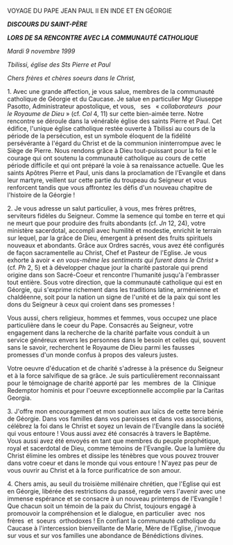 VOYAGE DU PAPE JEAN PAUL II EN INDE ET EN GÉORGIE

***DISCOURS DU SAINT-PÈRE***

***LORS DE SA RENCONTRE AVEC LA COMMUNAUTÉ CATHOLIQUE***

*Mardi 9 novembre 1999*

*Tbilissi, église des Sts Pierre et Paul*

*Chers frères et chères soeurs dans le Christ,*

1. Avec une grande affection, je vous salue, membres de la communauté catholique de Géorgie et du Caucase. Je salue en particulier Mgr Giuseppe Pasotto, Administrateur apostolique, et vous,   ses   « *collaborateurs   pour   le Royaume de Dieu* » (cf. *Col* 4, 11) sur cette bien-aimée terre. Notre rencontre se déroule dans la vénérable église des saints Pierre et Paul. Cet édifice, l'unique église catholique restée ouverte à Tbilissi au cours de la période de la persécution, est un symbole éloquent de la fidélité persévérante à l'égard du Christ et de la communion ininterrompue avec le Siège de Pierre. Nous rendons grâce à Dieu tout-puissant pour la foi et le courage qui ont soutenu la communauté catholique au cours de cette période difficile et qui ont préparé la voie à sa renaissance actuelle. Que les saints Apôtres Pierre et Paul, unis dans la proclamation de l'Evangile et dans leur martyre, veillent sur cette partie du troupeau du Seigneur et vous renforcent tandis que vous affrontez les défis d'un nouveau chapitre de l'histoire de la Géorgie !

2. Je vous adresse un salut particulier, à vous, mes frères prêtres, serviteurs fidèles du Seigneur. Comme la semence qui tombe en terre et qui ne meurt que pour produire des fruits abondants (cf. *Jn* 12, 24), votre ministère sacerdotal, accompli avec humilité et modestie, enrichit le terrain sur lequel, par la grâce de Dieu, émergent à présent des fruits spirituels nouveaux et abondants. Grâce aux Ordres sacrés, vous avez été configurés de façon sacramentelle au Christ, Chef et Pasteur de l'Eglise. Je vous exhorte à avoir « *en vous-même les sentiments qui furent dans le Christ* » (cf. *Ph* 2, 5) et à développer chaque jour la charité pastorale qui prend origine dans son Sacré-Coeur et rencontre l'humanité jusqu'à l'embrasser tout entière. Sous votre direction, que la communauté catholique qui est en Géorgie, qui s'exprime richement dans les traditions latine, arménienne et chaldéenne, soit pour la nation un signe de l'unité et de la paix qui sont les dons du Seigneur à ceux qui croient dans ses promesses !

Vous aussi, chers religieux, hommes et femmes, vous occupez une place particulière dans le coeur du Pape. Consacrés au Seigneur, votre engagement dans la recherche de la charité parfaite vous conduit à un service généreux envers les personnes dans le besoin et celles qui, souvent sans le savoir, recherchent le Royaume de Dieu parmi les fausses promesses d'un monde confus à propos des valeurs justes.

Votre oeuvre d'éducation et de charité s'adresse à la présence du Seigneur et à la force salvifique de sa grâce. Je suis particulièrement reconnaissant pour le témoignage de charité apporté par  les  membres  de  la  Clinique Redemptor hominis et pour l'oeuvre exceptionnelle accomplie par la Caritas Georgia.

3. J'offre mon encouragement et mon soutien aux laïcs de cette terre bénie de Géorgie. Dans vos familles dans vos paroisses et dans vos associations, célébrez la foi dans le Christ et soyez un levain de l'Evangile dans la société qui vous entoure ! Vous aussi avez été consacrés à travers le Baptême. Vous aussi avez été envoyés en tant que membres du peuple prophétique, royal et sacerdotal de Dieu, comme témoins de l'Evangile. Que la lumière du Christ élimine les ombres et dissipe les ténèbres que vous pouvez trouver dans votre coeur et dans le monde qui vous entoure ! N'ayez pas peur de vous ouvrir au Christ et à la force purificatrice de son amour.

4. Chers amis, au seuil du troisième millénaire chrétien, que l'Eglise qui est en Géorgie, libérée des restrictions du passé, regarde vers l'avenir avec une immense espérance et se consacre à un nouveau printemps de l'Evangile ! Que chacun soit un témoin de la paix du Christ, toujours engagé à promouvoir la compréhension et le dialogue, en particulier  avec  nos  frères  et  soeurs  orthodoxes ! En confiant la communauté catholique du Caucase à l'intercession bienveillante de Marie, Mère de l'Eglise, j'invoque sur vous et sur vos familles une abondance de Bénédictions divines.